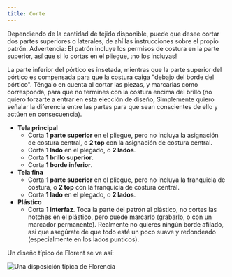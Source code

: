 ```yaml
---
title: Corte
---
```


Dependiendo de la cantidad de tejido disponible, puede que desee cortar dos partes superiores o laterales, de ahí las instrucciones sobre el propio patrón. Advertencia: El patrón incluye los permisos de costura en la parte superior, así que si lo cortas en el pliegue, ¡no los incluyas!

La parte inferior del pórtico es insetada, mientras que la parte superior del pórtico es compensada para que la costura caiga "debajo del borde del pórtico". Téngalo en cuenta al cortar las piezas, y marcarlas como corresponda, para que no termines con la costura encima del brillo (no quiero forzarte a entrar en esta elección de diseño, Simplemente quiero señalar la diferencia entre las partes para que sean conscientes de ello y actúen en consecuencia).

- **Tela principal**
  - Corta **1 parte superior** en el pliegue, pero no incluya la asignación de costura central, o **2 top** con la asignación de costura central.
  - Corta **1 lado** en el plegado, o **2 lados**.
  - Corta **1 brillo superior**.
  - Corta **1 borde inferior**.
- **Tela fina**
  - Corta **1 parte superior** en el pliegue, pero no incluya la franquicia de costura, o **2 top** con la franquicia de costura central.
  - Corta **1 lado** en el plegado, o **2 lados**.
- **Plástico**
  - Corta **1 interfaz**. Toca la parte del patrón al plástico, no cortes las notches en el plástico, pero puede marcarlo (grabarlo, o con un marcador permanente). Realmente no quieres ningún borde afilado, así que asegúrate de que todo esté un poco suave y redondeado (especialmente en los lados punticos).

Un diseño típico de Florent se ve así:

![Una disposición típica de Florencia](layout.svg)
